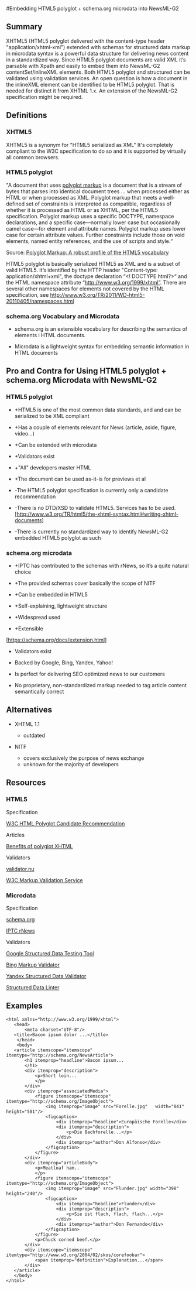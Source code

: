 #Embedding HTML5 polyglot + schema.org microdata into NewsML-G2

## Summary
XHTML5 (HTML5 polyglot delivered with the content-type header "application/xhtml-xml") extended with schemas for structured data markup in microdata syntax is a powerful data structure for delivering news content in a standardized way. Since HTML5 polyglot documents are valid XML it’s parsable with Xpath and easily to embed them into NewsML-G2 contentSet/inlineXML elements. Both HTML5 polyglot and structured can be validated using validation services. An open question is how a document in the inlineXML element can be identified to be HTML5 polyglot. That is needed for distinct it from XHTML 1.x. An extension of the NewsML-G2 specification might be required.

## Definitions

### XHTML5
XHTML5 is a synonym for "HTML5 serialized as XML" It's completely compliant to the W3C specification to do so and it is supported by virtually all common browsers.

### HTML5 polyglot
"A document that uses [polyglot markup](http://dev.w3.org/html5/html-polyglot/#dfn-polyglot-markup) is a document that is a stream of bytes that parses into identical document trees ... when processed either as HTML or when processed as XML. Polyglot markup that meets a well-defined set of constraints is interpreted as compatible, regardless of whether it is processed as HTML or as XHTML, per the HTML5 specification. Polyglot markup uses a specific DOCTYPE, namespace declarations, and a specific case—normally lower case but occasionally camel case—for element and attribute names. Polyglot markup uses lower case for certain attribute values. Further constraints include those on void elements, named entity references, and the use of scripts and style.“

Source: [Polyglot Markup: A robust profile of the HTML5 vocabulary](http://dev.w3.org/html5/html-polyglot/)

HTML5 polyglot is basically serialized HTML5 as XML and is a subset of valid HTML5. It’s identified by the HTTP header "Content-type: application/xhtml+xml", the doctype declaration “&lt;! DOCTYPE html?&gt;“ and the HTML namespace attribute “http://www.w3.org/1999/xhtml”. There are several other namespaces for elements not covered by the HTML specification, see http://www.w3.org/TR/2011/WD-html5-20110405/namespaces.html

### schema.org Vocabulary and Microdata

* schema.org is an extensible vocabulary for describing the semantics of elements i HTML documents.

* Microdata is a lightweight syntax for embedding semantic information in HTML documents

## Pro and Contra for Using HTML5 polyglot + schema.org Microdata with NewsML-G2

### HTML5 polyglot

+ +HTML5 is one of the most common data standards, and and can be serialized to be XML compliant 

+ +Has a couple of elements relevant for News (article, aside, figure, video…)

+ +Can be extended with microdata

+ +Validators exist

+ +"All" developers master HTML

+ +The document can be used as-it-is for previews et al

- -The HTML5 polyglot specification is currently only a candidate recommendation

- -There is no DTD/XSD to validate HTML5. Services has to be used.     
[http://www.w3.org/TR/html5/the-xhtml-syntax.html#writing-xhtml-documents]

- -There is currently no standardized way to identify NewsML-G2 embedded HTML5 polyglot as such

### schema.org microdata

+ +IPTC has contributed to the schemas with rNews, so it’s a quite natural choice

+ +The provided schemas cover basically the scope of NITF

+ +Can be embedded in HTML5

+ +Self-explaining, lightweight structure

+ +Widespread used

+ +Extensible
  
[https://schema.org/docs/extension.html]

+ Validators exist

+ Backed by Google, Bing, Yandex, Yahoo!

+ Is perfect for delivering SEO optimized news to our customers

+ No proprietary, non-standardized markup needed to tag article content semantically correct

## Alternatives

* XHTML 1.1
    * outdated

* NITF
    * covers exclusively the purpose of news exchange
    * unknown for the majority of developers

## Resources

### HTML5

Specification

[W3C HTML Polyglot Candidate Recommendation](http://www.w3.org/TR/html-polyglot/)

Articles

[Benefits of polyglot XHTML](http://www.xmlplease.com/xhtml/xhtml5polyglot/)

Validators

[validator.nu](https://validator.nu/)

[W3C Markup Validation Service](http://validator.w3.org/)

### Microdata

Specification

[schema.org](http://schema.org/)

[IPTC rNews](http://dev.iptc.org/rNews)

Validators

[Google Structured Data Testing Tool](https://developers.google.com/structured-data/testing-tool/)

[Bing Markup Validator](http://www.bing.com/toolbox/markup-validator)

[Yandex Structured Data Validator](https://webmaster.yandex.com/microtest.xml)

[Structured Data Linter](http://linter.structured-data.org/)

## Examples
````
<html xmlns="http://www.w3.org/1999/xhtml">
   <head>
       <meta charset="UTF-8"/>
   <title>Bacon ipsum dolor ...</title>
    </head>
    <body>
   <article itemscope="itemscope" itemtype="http://schema.org/NewsArticle">
       <h1 itemprop="headline">Bacon ipsum...
       </h1>
       <div itemprop="description">
           <p>Short loin...
           </p>
       </div>
       <div itemprop="associatedMedia">
           <figure itemscope="itemscope" itemtype="http://schema.org/ImageObject">
               <img itemprop="image" src="Forelle.jpg"   width="841" height="581"/>
               <figcaption>
                   <div itemprop="headline">Europäische Forelle</div>
                   <div itemprop="description">
                       <p>Die Bachforelle...</p>
                   </div>
                   <div itemprop="author">Don Alfonso</div>
               </figcaption>
           </figure>
       </div>
       <div itemprop="articleBody">
           <p>Meatloaf ham..
           </p>
           <figure itemscope="itemscope" itemtype="http://schema.org/ImageObject">
               <img itemprop="image" src="Flunder.jpg" width="398" height="240"/>
               <figcaption>
                   <div itemprop="headline">Flunder</div>
                   <div itemprop="description">
                       <p>Sie ist flach, flach, flach...</p>
                   </div>
                   <div itemprop="author">Don Fernando</div>
               </figcaption>
           </figure>
           <p>Chuck corned beef.</p>
       </div>
       <div itemscope="itemscope" itemtype="http://www.w3.org/2004/02/skos/corefoobar">
           <span itemprop="definition">Explanation...</span>
       </div>
   </article>
   </body>
</html>
````
